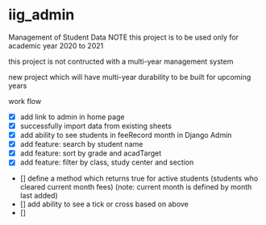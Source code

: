 # iig_admin
Management of Student Data
NOTE this project is to be used only for academic year 2020 to 2021

this project is not contructed with a multi-year management system

new project which will have  multi-year durability to be built for upcoming years


work flow

- [x] add link to admin in home page
- [x] successfully import data from existing sheets
- [x] add ability to see students in feeRecord month in Django Admin
- [x] add feature: search by student name 
- [x] add feature: sort by grade and acadTarget
- [x] add feature: filter by class, study center and section 
- [] define a method which returns true for active students (students who cleared current month fees) (note: current month is defined by month last added)
- [] add ability to see a tick or cross based on above 
- [] 
